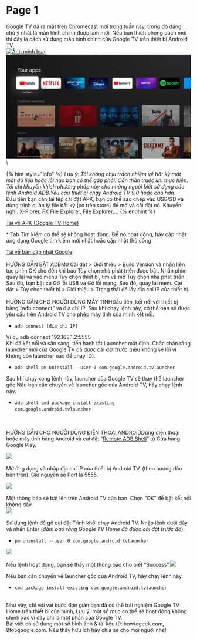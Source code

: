# Page 1

Google TV đã ra mắt trên Chromecast mới trong tuần này, trong đó đáng chú ý nhất là màn hình chính được làm mới. Nếu bạn thích phong cách mới thì đây là cách sử dụng màn hình chính của Google TV trên thiết bị Android TV.\
[![Ảnh minh hoạ](https://1.bp.blogspot.com/-BSR3S-w1-PQ/X3fYHoxXq9I/AAAAAAAAAls/cnn500qTsMMxIWYtDYPpNsVOsJINjH4KwCLcBGAsYHQ/w320-h180/unnamed%2B%2810%29.webp)](https://1.bp.blogspot.com/-BSR3S-w1-PQ/X3fYHoxXq9I/AAAAAAAAAls/cnn500qTsMMxIWYtDYPpNsVOsJINjH4KwCLcBGAsYHQ/s1024/unnamed%2B%2810%29.webp)![](<../.gitbook/assets/image (5).png>)\


{% hint style="info" %}
_Lưu ý: Tôi không chịu trách nhiệm về bất kỳ mất mát dữ liệu hoặc lỗi nào bạn có thể gặp phải. Cẩn thận trước khi thực hiện. Tôi chỉ khuyến khích phương pháp này cho những người biết sử dụng các lệnh Android ADB.Yêu cầu thiết bị chạy Android TV 9.0 hoặc cao hơn._\
Đầu tiên bạn cần tải tệp cài đặt APK, bạn có thể sao chép vào USB/SD và dùng trình quản lý file bất kỳ (có trên store) để mở và cài đặt nó. Khuyến nghị: X-Plorer, FX File Explorer, File Explorer,...
{% endhint %}

[Tải về APK (Google TV Home)](https://www.apkmirror.com/apk/google-inc/google-tv-home-android-tv/)

\* Tab Tìm kiếm có thể sẽ không hoạt động. Để nó hoạt động, hãy cập nhật ứng dụng Google tìm kiếm mới nhất hoặc cập nhật thủ công

&#x20;[Tải về bản cập nhật Google](https://www.apkmirror.com/apk/google-inc/google-app-for-android-tv-android-tv/)\
\
HƯỚNG DẪN BẬT ADBMở Cài đặt > Giới thiệu > Build Version và nhấn liên tục phím OK cho đến khi báo Tùy chọn nhà phát triển được bật. Nhấn phím quay lại và vào menu Tùy chọn thiết bị, tìm và mở Tùy chọn nhà phát triển. Sau đó, bạn bật cả Gỡ lỗi USB và Gỡ lỗi mạng. Sau đó, quay lại menu Cài đặt > Tùy chọn thiết bị > Giới thiệu > Trạng thái để lấy địa chỉ IP của thiết bị.\
\
HƯỚNG DẪN CHO NGƯỜI DÙNG MÁY TÍNHĐầu tiên, kết nối với thiết bị bằng “adb connect” và địa chỉ IP. Sau khi chạy lệnh này, có thể bạn sẽ được yêu cầu trên Android TV cho phép máy tính của mình kết nối.

* `adb connect [địa chỉ IP]`

Ví dụ adb connect 192.168.1.2:5555\
Khi đã kết nối và sẵn sàng, tiến hành tắt Launcher mặt định. Chắc chắn rằng launcher mới của Google TV đã được cài đặt trước (nếu không sẽ lỗi vì không còn launcher nào để chạy :D).

* `adb shell pm uninstall --user 0 com.google.android.tvlauncher`

Sau khi chạy xong lệnh này, launcher của Google TV sẽ thay thế launcher gốc.Nếu bạn cần chuyển về launcher gốc của Android TV, hãy chạy lệnh này.

* `adb shell cmd package install-existing com.google.android.tvlauncher`

\
\
HƯỚNG DẪN CHO NGƯỜI DÙNG ĐIỆN THOẠI ANDROIDDùng điện thoại hoặc máy tính bảng Android và cài đặt “[Remote ADB Shell](https://play.google.com/store/apps/details?id=com.cgutman.androidremotedebugger)” từ Cửa hàng Google Play.

[![](https://1.bp.blogspot.com/-O3AavGBwvGY/X3fUHHTZMVI/AAAAAAAAAko/SLdfhKPlZugXIIGX2ho-cx4NSOmuhQEVQCLcBGAsYHQ/s320/429x158xgoogle-tv-android-tv-10.png.pagespeed.gp%2Bjp%2Bjw%2Bpj%2Bws%2Bjs%2Brj%2Brp%2Brw%2Bri%2Bcp%2Bmd.ic.ThcBMv\_KDf.png)](https://1.bp.blogspot.com/-O3AavGBwvGY/X3fUHHTZMVI/AAAAAAAAAko/SLdfhKPlZugXIIGX2ho-cx4NSOmuhQEVQCLcBGAsYHQ/s567/429x158xgoogle-tv-android-tv-10.png.pagespeed.gp%2Bjp%2Bjw%2Bpj%2Bws%2Bjs%2Brj%2Brp%2Brw%2Bri%2Bcp%2Bmd.ic.ThcBMv\_KDf.png)

Mở ứng dụng và nhập địa chỉ IP của thiết bị Android TV. (theo hướng dẫn bên trên). Giữ nguyên số Port là 5555.

[![](https://1.bp.blogspot.com/-RD1y4YvqNH0/X3fUHC84SwI/AAAAAAAAAlA/Didjx0g\_qyM7er4QMUcQfuNr2k1hpQJoQCPcBGAYYCw/s320/431x198xgoogle-tv-android-tv-1.jpg.pagespeed.gp%2Bjp%2Bjw%2Bpj%2Bws%2Bjs%2Brj%2Brp%2Brw%2Bri%2Bcp%2Bmd.ic.wws1DCjzuG.jpg)](https://1.bp.blogspot.com/-RD1y4YvqNH0/X3fUHC84SwI/AAAAAAAAAlA/Didjx0g\_qyM7er4QMUcQfuNr2k1hpQJoQCPcBGAYYCw/s651/431x198xgoogle-tv-android-tv-1.jpg.pagespeed.gp%2Bjp%2Bjw%2Bpj%2Bws%2Bjs%2Brj%2Brp%2Brw%2Bri%2Bcp%2Bmd.ic.wws1DCjzuG.jpg)

Một thông báo sẽ bật lên trên Android TV của bạn. Chọn “OK” để bật kết nối không dây.\
[![](https://1.bp.blogspot.com/--WBSv3TdFQs/X3fUH\_43ZjI/AAAAAAAAAlA/34de\_KYkoqQiBlWMg7X76lnyaNt0AFn3ACPcBGAYYCw/s320/xgoogle-tv-android-tv-2.png.pagespeed.gp%2Bjp%2Bjw%2Bpj%2Bws%2Bjs%2Brj%2Brp%2Brw%2Bri%2Bcp%2Bmd.ic.ccnx\_\_RZe2.png)](https://1.bp.blogspot.com/--WBSv3TdFQs/X3fUH\_43ZjI/AAAAAAAAAlA/34de\_KYkoqQiBlWMg7X76lnyaNt0AFn3ACPcBGAYYCw/s651/xgoogle-tv-android-tv-2.png.pagespeed.gp%2Bjp%2Bjw%2Bpj%2Bws%2Bjs%2Brj%2Brp%2Brw%2Bri%2Bcp%2Bmd.ic.ccnx\_\_RZe2.png)

Sử dụng lệnh để gỡ cài đặt Trình khởi chạy Android TV. Nhập lệnh dưới đây và nhấn Enter (_đảm bảo rằng Google TV Home đã được cài đặt trước đó_):

* `pm uninstall --user 0 com.google.android.tvlauncher`

[![](https://1.bp.blogspot.com/-50E0hFD15z0/X3fUGzPrcJI/AAAAAAAAAk8/z2IijXBMvrMP6xWb7adu3G3-GrjKT5l6ACPcBGAYYCw/s320/430x391xgoogle-tv-android-tv-3.jpg.pagespeed.gp%2Bjp%2Bjw%2Bpj%2Bws%2Bjs%2Brj%2Brp%2Brw%2Bri%2Bcp%2Bmd.ic.K8uFVxmMIm.jpg)](https://1.bp.blogspot.com/-50E0hFD15z0/X3fUGzPrcJI/AAAAAAAAAk8/z2IijXBMvrMP6xWb7adu3G3-GrjKT5l6ACPcBGAYYCw/s650/430x391xgoogle-tv-android-tv-3.jpg.pagespeed.gp%2Bjp%2Bjw%2Bpj%2Bws%2Bjs%2Brj%2Brp%2Brw%2Bri%2Bcp%2Bmd.ic.K8uFVxmMIm.jpg)

Nếu lệnh hoạt động, bạn sẽ thấy một thông báo cho biết “Success”.[![](https://1.bp.blogspot.com/-Q\_zEnpbop8Q/X3fUH6yTStI/AAAAAAAAAk8/loCj06ci1TAqonjY7-J\_WqwD45OZIlI4QCPcBGAYYCw/s320/google-tv-android-tv-4.jpg.pagespeed.ce.ie2CRqWmkL.jpg)](https://1.bp.blogspot.com/-Q\_zEnpbop8Q/X3fUH6yTStI/AAAAAAAAAk8/loCj06ci1TAqonjY7-J\_WqwD45OZIlI4QCPcBGAYYCw/s650/google-tv-android-tv-4.jpg.pagespeed.ce.ie2CRqWmkL.jpg)

Nếu bạn cần chuyển về launcher gốc của Android TV, hãy chạy lệnh này.

* `cmd package install-existing com.google.android.tvlauncher`

\
Như vậy, chỉ với vài bước đơn giản bạn đã có thể trải nghiệm Google TV Home trên thiết bị của mình, Lưu ý: một số mục có thể sẽ hoạt động không chính xác vì đây chỉ là một phần của Google TV.\
Bài viết có sử dụng một số hình ảnh & tài liệu từ: howtogeek.com, 9to5google.com. Nếu thấy hữu ích hãy chia sẻ cho mọi người nhé!
